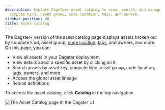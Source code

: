 ```yaml
---
description: Explore Dagster+ asset catalog to view, search, and manage assets by
  compute kind, asset group, code location, tags, and owners.
sidebar_position: 40
title: Asset catalog
---
```


The Dagster+ version of the asset catalog page displays assets broken out by compute kind, asset group, [code location](/dagster-plus/deployment/code-locations), [tags](/guides/build/assets/metadata-and-tags/tags), and owners, and more. On this page, you can:

- View all assets in your Dagster deployment
- View details about a specific asset by clicking on it
- Search assets by asset key, compute kind, asset group, code location, tags, owners, and more
- Access the global asset lineage
- Reload definitions

To access the asset catalog, click **Catalog** in the top navigation.

![The Asset Catalog page in the Dagster UI](/images/dagster-plus/features/asset-catalog/asset-catalog-cloud-pro.png)
